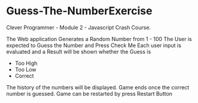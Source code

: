 # Guess-The-NumberExercise
Clever Programmer - Module 2 - Javascript Crash Course.

The Web application Generates a Random Number from 1 - 100
The User is expected to Guess the Number and Press Check Me
Each user input is evaluated and a Result will be shown whether the Guess is 
  - Too High
  - Too Low
  - Correct
  
The history of the numbers will be displayed.
Game ends once the correct number is guessed.
Game can be restarted by press Restart Button